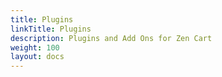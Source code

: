 ```yaml
---
title: Plugins
linkTitle: Plugins
description: Plugins and Add Ons for Zen Cart 
weight: 100 
layout: docs
---
```


